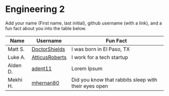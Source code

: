 # Engineering 2

Add your name (First name, last initial), github username (with a link), and a fun fact about you into the table below.

Name | Username | Fun Fact
--- | --- | ---
Matt S. | [DoctorShields](https://github.com/DoctorShields) | I was born in El Paso, TX
Luke A. | [AtticusRoberts](https://github.com/AtticusRoberts) | I work for a tech startup
Alden D. | [adent11](https://github.com/adent11) | Lorem Ipsum
Mekhi H. | [mhernan80](https://github.com/mhernan80) | Did you know that rabbits sleep with their eyes open
